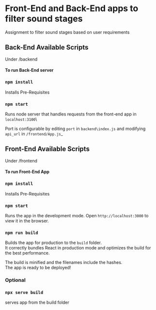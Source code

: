 # Front-End and Back-End apps to filter sound stages

Assignment to filter sound stages based on user requirements

## Back-End Available Scripts

Under /backend

#### To run Back-End server

### `npm install`

Installs Pre-Requisites

### `npm start`

Runs node server that handles requests from the front-end app in `localhost:3100`\

Port is configurable by editing `port` in `backend\index.js` and modifying `api_url` in `/frontend/App.js`\_

## Front-End Available Scripts

Under /frontend

#### To run Front-End App

### `npm install`

Installs Pre-Requisites

### `npm start`

Runs the app in the development mode.
Open `http://localhost:3000` to view it in the browser.

### `npm run build`

Builds the app for production to the `build` folder.\
It correctly bundles React in production mode and optimizes the build for the best performance.

The build is minified and the filenames include the hashes.\
The app is ready to be deployed!

### Optional

### `npx serve build`

serves app from the build folder
